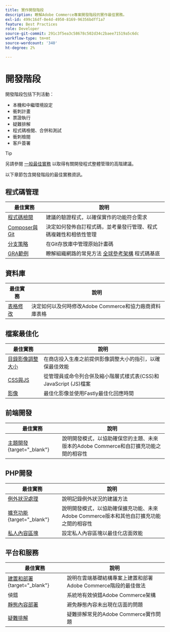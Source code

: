 ```yaml
---
title: 實作開發階段
description: 瞭解Adobe Commerce專案開發階段的實作最佳實務。
exl-id: 499c16df-0e4d-4950-8169-96356bdff1a7
feature: Best Practices
role: Developer
source-git-commit: 291c3f5ea3c58678c502d34c2baee71519a5c6dc
workflow-type: tm+mt
source-wordcount: '340'
ht-degree: 2%

---
```



# 開發階段

開發階段包括下列活動：

- 本機和中繼環境設定
- 衝刺計畫
- 票證執行
- 疑難排解
- 程式碼檢閱、合併和測試
- 衝刺檢閱
- 客戶簽署

>[!TIP]
>
>另請參閱 [一般最佳實務](general.md) 以取得有關開發程式整體管理的高階建議。

以下章節包含開發階段的最佳實務資訊。

## 程式碼管理

| 最佳實務 | 說明 |
|-----------------------------------------------------------------|--------------------------------------------------------------------------------------------------------------------------------------|
| [程式碼檢閱](code-review.md) | 建議的驗證程式，以確保實作的功能符合需求 |
| [Composer與Git](code-management.md) | 決定如何發佈自訂程式碼，並考量發行管理、程式碼複雜性和相依性管理 |
| [分支策略](git-branching.md) | 在Git存放庫中管理原始計畫碼 |
| [GRA範例](../../architecture/global-reference/examples.md) | 瞭解組織網路的常見方法 [全球參考架構](../../architecture/global-reference/overview.md) 程式碼基底 |

## 資料庫

| 最佳實務 | 說明 |
|----------------------------------------------------------------|---------------------------------------------------------------------------------|
| [表格修改](modifying-core-and-third-party-tables.md) | 決定如何以及何時修改Adobe Commerce和協力廠商資料庫表格 |

## 檔案最佳化

| 最佳實務 | 說明 |
|-----------------------------------------------------|----------------------------------------------------------------------------------------------------------------|
| [目錄影像調整大小](catalog-image-resizing.md) | 在商店投入生產之前提供影像調整大小的指引，以確保最佳效能 |
| [CSS與JS](optimize-css-js-files.md) | 從管理員或命令列合併及縮小階層式樣式表(CSS)和JavaScript (JS)檔案 |
| [影像](image-optimization.md) | 最佳化影像並使用Fastly最佳化回應時間 |

## 前端開發

| 最佳實務 | 說明 |
|----------------------------------------------------------------------------------------------------------------|------------------------------------------------------------------------------------------------------------------------------------------|
| [主題開發](https://developer.adobe.com/commerce/frontend-core/guide/best-practices/){target="_blank"} | 說明開發模式，以協助確保您的主題、未來版本的Adobe Commerce和自訂擴充功能之間的相容性 |

## PHP開發

| 最佳實務 | 說明 |
|-----------------------------------------------------------------------------------------|---------------------------------------------------------------------------------------------------------------------------------------------------|
| [例外狀況處理](exception-handling.md) | 說明記錄例外狀況的建議方法 |
| [擴充功能](https://developer.adobe.com/commerce/php/best-practices/){target="_blank"} | 說明開發模式，以協助確保擴充功能、未來Adobe Commerce版本和其他自訂擴充功能之間的相容性 |
| [私人內容區塊](private-content-block-configuration.md) | 設定私人內容區塊以最佳化店面效能 |

## 平台和服務

| 最佳實務 | 說明 |
|--------------------------------------------------------------------------------------------------------------------------------------------------------|-------------------------------------------------------------------------------------------------------------|
| [建置和部署](https://experienceleague.adobe.com/docs/commerce-cloud-service/user-guide/develop/deploy/best-practices.html){target="_blank"} | 說明在雲端基礎結構專案上建置和部署Adobe Commerce階段的最佳做法 |
| 偵錯 | 系統地有效偵錯Adobe Commerce架構 |
| [靜態內容部署](static-content-deployment.md) | 避免靜態內容未出現在店面的問題 |
| [疑難排解](troubleshooting.md) | 疑難排解常見的Adobe Commerce實作問題 |
